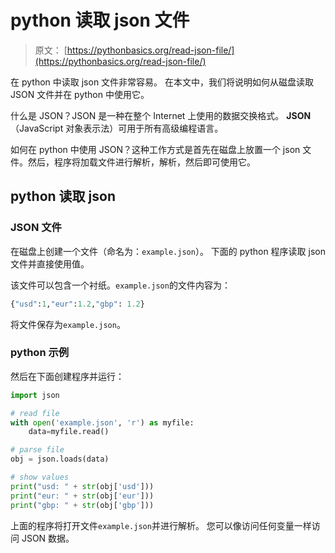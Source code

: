 # python 读取 json 文件

> 原文： [https://pythonbasics.org/read-json-file/](https://pythonbasics.org/read-json-file/)

在 python 中读取 json 文件非常容易。 在本文中，我们将说明如何从磁盘读取 JSON 文件并在 python 中使用它。

什么是 JSON？JSON 是一种在整个 Internet 上使用的数据交换格式。 **JSON** （JavaScript 对象表示法）可用于所有高级编程语言。

如何在 python 中使用 JSON？这种工作方式是首先在磁盘上放置一个 json 文件。然后，程序将加载文件进行解析，解析，然后即可使用它。



## python 读取 json

### JSON 文件

在磁盘上创建一个文件（命名为：`example.json`）。 下面的 python 程序读取 json 文件并直接使用值。

该文件可以包含一个衬纸。`example.json`的文件内容为：

```py
{"usd":1,"eur":1.2,"gbp": 1.2}

```

将文件保存为`example.json`。

### python 示例

然后在下面创建程序并运行：

```py
import json

# read file
with open('example.json', 'r') as myfile:
    data=myfile.read()

# parse file
obj = json.loads(data)

# show values
print("usd: " + str(obj['usd']))
print("eur: " + str(obj['eur']))
print("gbp: " + str(obj['gbp']))

```

上面的程序将打开文件`example.json`并进行解析。 您可以像访问任何变量一样访问 JSON 数据。